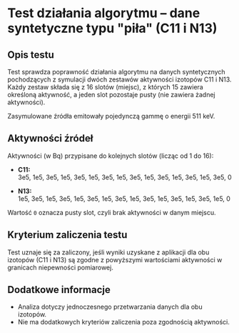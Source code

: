 # Test działania algorytmu – dane syntetyczne typu "piła" (C11 i N13)

## Opis testu

Test sprawdza poprawność działania algorytmu na danych syntetycznych pochodzących z symulacji dwóch zestawów aktywności izotopów C11 i N13. Każdy zestaw składa się z 16 slotów (miejsc), z których 15 zawiera określoną aktywność, a jeden slot pozostaje pusty (nie zawiera żadnej aktywności). 

Zasymulowane źródła emitowały pojedynczą gammę o energii 511 keV.

## Aktywności źródeł

Aktywności (w Bq) przypisane do kolejnych slotów (licząc od 1 do 16):

- **C11:**  
  3e5, 1e5, 3e5, 1e5, 3e5, 1e5, 3e5, 1e5, 3e5, 1e5, 3e5, 1e5, 3e5, 1e5, 3e5, 0

- **N13:**  
  1e5, 3e5, 1e5, 3e5, 1e5, 3e5, 1e5, 3e5, 1e5, 3e5, 1e5, 3e5, 1e5, 3e5, 1e5, 0

Wartość `0` oznacza pusty slot, czyli brak aktywności w danym miejscu.

## Kryterium zaliczenia testu

Test uznaje się za zaliczony, jeśli wyniki uzyskane z aplikacji dla obu izotopów (C11 i N13) są zgodne z powyższymi wartościami aktywności w granicach niepewności pomiarowej.

## Dodatkowe informacje

- Analiza dotyczy jednoczesnego przetwarzania danych dla obu izotopów.
- Nie ma dodatkowych kryteriów zaliczenia poza zgodnością aktywności.